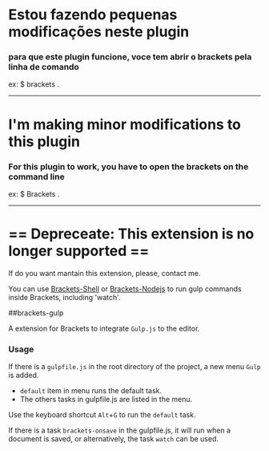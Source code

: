 
# Estou fazendo pequenas modificações neste plugin

### para que este plugin funcione, voce tem abrir o brackets pela linha de comando
ex:
$ brackets  .



----------------------------------------------------------------------------------------------

# I'm making minor modifications to this plugin

### For this plugin to work, you have to open the brackets on the command line
ex:
$ Brackets .





----------------------------------------------------------------------------------------------
# == Depreceate: This extension is no longer supported == 

If do you want mantain this extension, please, contact me.

You can use [Brackets-Shell](https://github.com/johnhidey/hdy.brackets-shell/) or [Brackets-Nodejs](https://github.com/Acconut/brackets-nodejs) to run gulp commands inside Brackets, including 'watch'.

##brackets-gulp

A extension for Brackets to integrate `Gulp.js` to the editor.

### Usage

If there is a `gulpfile.js` in the root directory of the project, a new menu `Gulp` is added.

* `default` item in menu runs the default task.
* The others tasks in gulpfile.js are listed in the menu.

Use the keyboard shortcut `Alt`+`G` to run the `default` task.

If there is a task `brackets-onsave` in the gulpfile.js, it will run when a document is saved, or alternatively, the task `watch` can be used.
